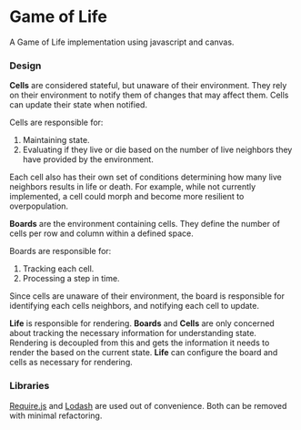 # Game of Life
A Game of Life implementation using javascript and canvas.

### Design
**Cells** are considered stateful, but unaware of their environment. They rely on their environment to notify them of changes that may affect them. Cells can update their state when notified.

Cells are responsible for:
1. Maintaining state.
2. Evaluating if they live or die based on the number of live neighbors they have provided by the environment.

Each cell also has their own set of conditions determining how many live neighbors results in life or death. For example, while not currently implemented, a cell could morph and become more resilient to overpopulation.

**Boards** are the environment containing cells. They define the number of cells per row and column within a defined space.

Boards are responsible for:
1. Tracking each cell.
2. Processing a step in time.

Since cells are unaware of their environment, the board is responsible for identifying each cells neighbors, and notifying each cell to update.

**Life** is responsible for rendering. **Boards** and **Cells** are only concerned about tracking the necessary information for understanding state. Rendering is decoupled from this and gets the information it needs to render the based on the current state. **Life** can configure the board and cells as necessary for rendering.

### Libraries
[Require.js](http://requirejs.org/) and [Lodash](https://lodash.com/) are used out of convenience. Both can be removed with minimal refactoring.
